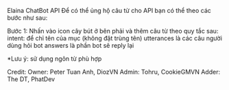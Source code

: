 Elaina ChatBot API
Để có thể ủng hộ câu từ cho API bạn có thể theo các bước như sau:

Bước 1:
Nhấn vào icon cây bút ở bên phải và thêm câu từ theo quy tắc sau:
intent: để chỉ tên của mục (không đặt trùng tên)
utterances là các câu người dùng hỏi bot
answers là phần bot sẽ reply lại

*Lưu ý: sử dụng ngôn từ phù hợp



Credit: 
Owner: Peter Tuan Anh, DiozVN
Admin: Tohru, CookieGMVN
Adder: The DT, PhatDev
